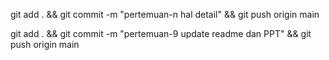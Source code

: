 git add . && git commit -m "pertemuan-n hal detail" && git push origin main

git add . && git commit -m "pertemuan-9 update readme dan PPT" && git push origin main